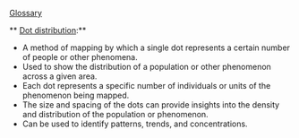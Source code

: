 
 [Glossary](./../glossary/)

** [Dot distribution](./../dot-distribution/):**

- A method of mapping by which a single dot represents a certain number of people or other phenomena.
- Used to show the distribution of a population or other phenomenon across a given area.
- Each dot represents a specific number of individuals or units of the phenomenon being mapped.
- The size and spacing of the dots can provide insights into the density and distribution of the population or phenomenon.
- Can be used to identify patterns, trends, and concentrations.